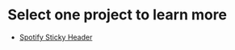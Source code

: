 # Select one project to learn more

- [Spotify Sticky Header](https://github.com/fedpre/AnimationPortfolioiOSApp/tree/main/AnimationPortfolioiOSApp/SpotifyStickyHeader)
